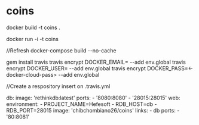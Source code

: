 # coins


docker build -t coins .

docker run -i -t coins

//Refresh
docker-compose build --no-cache


gem install travis
travis encrypt DOCKER_EMAIL=<docker-cloud-email> --add env.global
travis encrypt DOCKER_USER=<docker-cloud-user> --add env.global
travis encrypt DOCKER_PASS=<-docker-cloud-pass> --add env.global

//Create a respository insert on .travis.yml

db:
  image: 'rethinkdb:latest'
  ports:
    - '8080:8080'
    - '28015:28015'
web:
  environment:
    - PROJECT_NAME=Hefesoft
    - RDB_HOST=db
    - RDB_PORT=28015
  image: 'chibchombiano26/coins'
  links:
    - db
  ports:
    - '80:8081'